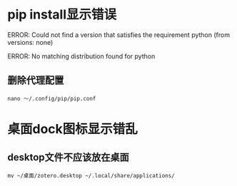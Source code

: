 # pip install显示错误
ERROR: Could not find a version that satisfies the requirement python (from versions: none)

ERROR: No matching distribution found for python
## 删除代理配置
`nano ～/.config/pip/pip.conf`

# 桌面dock图标显示错乱
## desktop文件不应该放在桌面
`mv ~/桌面/zotero.desktop ~/.local/share/applications/`

# 